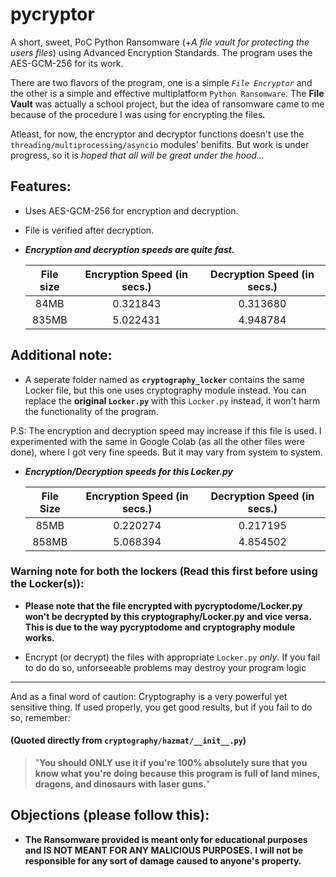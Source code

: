# pycryptor
A short, sweet, PoC Python Ransomware (+*A file vault for protecting the users files*) using Advanced Encryption Standards. The program uses the AES-GCM-256 for its work.

There are two flavors of the program, one is a simple *```File Encryptor```* and the other is a simple and effective multiplatform ```Python Ransomware```. The **File Vault** was actually a school project, but the idea of ransomware came to me because of the procedure I was using for encrypting the files.

Atleast, for now, the encryptor and decryptor functions doesn't use the ```threading/multiprocessing/asyncio``` modules' benifits. But work is under progress, so it is *hoped that all will be great under the hood...*

## Features:
  - Uses AES-GCM-256 for encryption and decryption.
  - File is verified after decryption.
  - ***Encryption and decryption speeds are quite fast.***
      
      | File size   | Encryption Speed (in secs.)   |  Decryption Speed (in secs.)  |
      |:-----------:|:-----------------------------:|:-----------------------------:|
      |    84MB     |           0.321843            |           0.313680            |
      |   835MB     |           5.022431            |           4.948784            |
    

## Additional note:
  - A seperate folder named as **``cryptography_locker``** contains the same Locker file,
    but this one uses cryptography module instead. You can replace the **original
    ``Locker.py``** with this ``Locker.py`` instead, it won't harm the functionality of the
    program.
    
  P.S: The encryption and decryption speed may increase if this file is used. 
       I experimented with the same in Google Colab (as all the other files were done), 
       where I got very fine speeds. But it may vary from system to system.
   
  + ***Encryption/Decryption speeds for this Locker.py***
   
     | File Size | Encryption Speed (in secs.) | Decryption Speed (in secs.) |
     |:---------:|:---------------------------:|:---------------------------:|
     |    85MB   |          0.220274           |          0.217195           |
     |   858MB   |          5.068394           |          4.854502           |
     
   
 ### Warning note for both the lockers (Read this first before using the Locker(s)):
   
   + **Please note that the file encrypted with pycryptodome/Locker.py won't be decrypted by this 
       cryptography/Locker.py and vice versa. This is due to the way pycryptodome and cryptography module works.**
   
   +   Encrypt (or decrypt) the files with appropriate ```Locker.py``` *only*. If you fail to do 
       do so, unforseeable problems may destroy your program logic
       
---
  
  And as a final word of caution: 
   Cryptography is a very powerful yet sensitive thing. If used properly, you get good
   results, but if you fail to do so, remember: 
   
  #### (Quoted directly from `cryptography/hazmat/__init__.py`)
> "**You should ONLY use it if you're 100% absolutely sure that you know what you're doing 
  because this program is full of land mines, dragons, and dinosaurs with laser guns.**"

       
  

## Objections (please follow this): 
  - **The Ransomware provided is meant only for educational purposes and IS NOT MEANT FOR ANY MALICIOUS PURPOSES.**
    **I will not be responsible for any sort of damage caused to anyone's property.**
